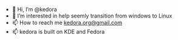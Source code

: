 - 👋 Hi, I’m @kedora
- 👀 I’m interested in help seemly transition from windows to Linux 
- 📫 How to reach me kedora.org@gmail.com
- 📫 kedora is built on KDE and Fedora

<!---
kedora-org/kedora-org is a ✨ special ✨ repository because its `README.md` (this file) appears on your GitHub profile.
You can click the Preview link to take a look at your changes.
--->
